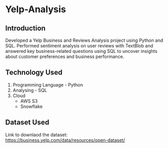 # Yelp-Analysis

## Introduction
Developed a Yelp Business and Reviews Analysis project using Python and SQL. Performed sentiment analysis on user reviews with TextBlob and answered key business-related questions using SQL to uncover insights about customer preferences and business performance.

## Technology Used
1. Programming Language - Python
2. Analysing - SQL
3. Cloud
   - AWS S3
   - Snowflake
  
## Dataset Used
Link to downlaod the dataset: https://business.yelp.com/data/resources/open-dataset/

